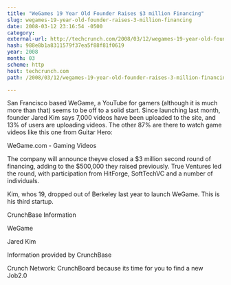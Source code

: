 ```yaml
---
title: "WeGames 19 Year Old Founder Raises $3 million Financing"
slug: wegames-19-year-old-founder-raises-3-million-financing
date: 2008-03-12 23:16:54 -0500
category: 
external-url: http://techcrunch.com/2008/03/12/wegames-19-year-old-founder-raises-3-million-financing/
hash: 988e8b1a8311579f37ea5f88f81f0619
year: 2008
month: 03
scheme: http
host: techcrunch.com
path: /2008/03/12/wegames-19-year-old-founder-raises-3-million-financing/

---
```


San Francisco based WeGame, a YouTube for gamers (although it is much more than that) seems to be off to a solid start.  Since launching last month, founder Jared Kim says 7,000 videos have been uploaded to the site, and 13% of users are uploading videos. The other 87% are there to watch game videos like this one from Guitar Hero:




WeGame.com - Gaming Videos



The company will announce theyve closed a $3 million second round of financing, adding to the $500,000 they raised previously. True Ventures led the round, with participation from HitForge, SoftTechVC and a number of individuals.

Kim, whos 19, dropped out of Berkeley last year to launch WeGame. This is his third startup.



CrunchBase Information


WeGame

Jared Kim

Information provided by CrunchBase


Crunch Network:  CrunchBoard because its time for you to find a new Job2.0
